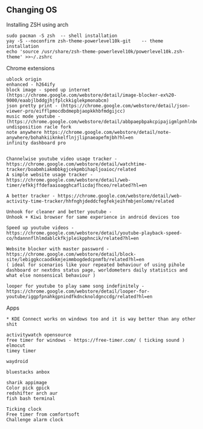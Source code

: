 ## Changing OS



Installing ZSH using arch 
	
	sudo pacman -S zsh 	-- shell installation
	yay -S --noconfirm zsh-theme-powerlevel10k-git	  -- theme installation
	echo 'source /usr/share/zsh-theme-powerlevel10k/powerlevel10k.zsh-theme' >>~/.zshrc
	
	


 Chrome extensions
 
	ublock origin
	enhanced - h264ify
	block image - speed up internet (https://chrome.google.com/webstore/detail/image-blocker-ex%20-9000/eaabjlbddgjhjfplckkiglekpmonabcm)
	json pretty print - (https://chrome.google.com/webstore/detail/json-viewer-pro/eifflpmocdbdmepbjaopkkhbfmdgijcc)
	music mode youtube - (https://chrome.google.com/webstore/detail/abbpaepbpakcpipajigmlpnhlnbennna)
	undisposition racle fork
	note anywhere https://chrome.google.com/webstore/detail/note-anywhere/bohahkiiknkelflnjjlipnaeapefmjbh?hl=en
	infinity dashboard pro


	Channelwise youtube video usage tracker - https://chrome.google.com/webstore/detail/watchtime-tracker/boabmhiakmbbkgjcekpmbihapljoaioc/related
	A simple website usage tracker - https://chrome.google.com/webstore/detail/web-timer/efkkjffdefaaioagghcaflicdajfhceo/related?hl=en

	A better tracker - https://chrome.google.com/webstore/detail/web-activity-time-tracker/hhfnghjdeddcfegfekjeihfmbjenlomm/related

	Unhook for cleaner and better youtube -
	Unhook + Kiwi browser for same experience in android devices too
	
	Speed up youtube videos - https://chrome.google.com/webstore/detail/youtube-playback-speed-co/hdannnflhlmdablckfkjpleikpphncik/related?hl=en

	Website blocker with master password -https://chrome.google.com/webstore/detail/block-site/lebiggkccaodkkmjeimmbogdedcpnmfb/related?hl=en
	( ideal for scenarios like your repeated behaviour of using pihole dashboard or nextdns status page, worldometers daily statistics and what else nonsensical behaviour )
	
	looper for youtube to play same song indefinitely -https://chrome.google.com/webstore/detail/looper-for-youtube/iggpfpnahkgpnindfkdncknoldgnccdg/related?hl=en



Apps


	* KDE Connect works on windows too and it is way better than any other shit
	
	activitywatch opensource
	free timer for windows - https://free-timer.com/ ( ticking sound )
	elmocut
	timey timer
	
	waydroid
	
	bluestacks anbox

	sharik appimage
	Color pick gpick
	redshifter arch aur
	fish bash terminal
	
	Ticking clock
	Free timer from comfortsoft
	Challenge alarm clock

